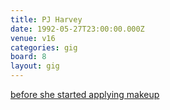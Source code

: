 ```yaml
---
title: PJ Harvey
date: 1992-05-27T23:00:00.000Z
venue: v16
categories: gig
board: 8
layout: gig
---
```

<a href="http://www.folkestonegerald.com/m/11758/RE%3A+now+all+we+need+is+the+date...">before she started applying makeup</a>